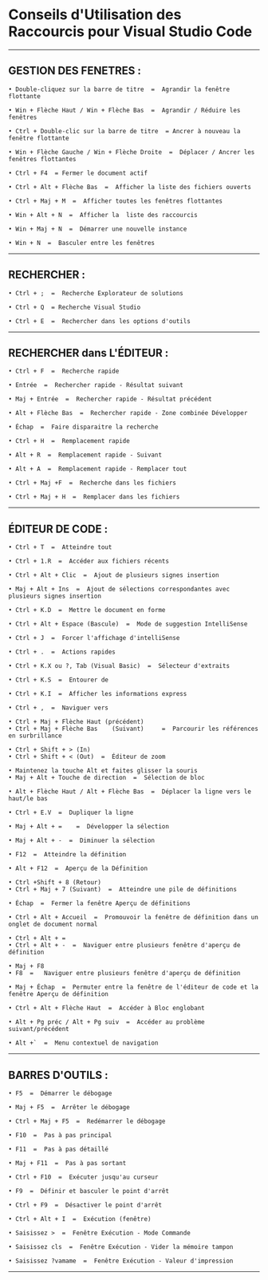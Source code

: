 # **Conseils d'Utilisation des Raccourcis pour Visual Studio Code**
---

## **GESTION DES FENETRES :**


    • Double-cliquez sur la barre de titre  =  Agrandir la fenêtre flottante

    • Win + Flèche Haut / Win + Flèche Bas  =  Agrandir / Réduire les fenêtres

    • Ctrl + Double-clic sur la barre de titre  = Ancrer à nouveau la fenêtre flottante 

    • Win + Flèche Gauche / Win + Flèche Droite  =  Déplacer / Ancrer les fenêtres flottantes

    • Ctrl + F4  = Fermer le document actif

    • Ctrl + Alt + Flèche Bas  =  Afficher la liste des fichiers ouverts

    • Ctrl + Maj + M  =  Afficher toutes les fenêtres flottantes

    • Win + Alt + N  =  Afficher la  liste des raccourcis

    • Win + Maj + N  =  Démarrer une nouvelle instance

    • Win + N  =  Basculer entre les fenêtres
---

## **RECHERCHER :**


    • Ctrl + ;  =  Recherche Explorateur de solutions

    • Ctrl + Q  = Recherche Visual Studio

    • Ctrl + E  =  Rechercher dans les options d'outils
---

## **RECHERCHER dans L'ÉDITEUR :**


    • Ctrl + F  =  Recherche rapide

    • Entrée  =  Rechercher rapide - Résultat suivant

    • Maj + Entrée  =  Rechercher rapide - Résultat précédent

    • Alt + Flèche Bas  =  Rechercher rapide - Zone combinée Développer

    • Échap  =  Faire disparaitre la recherche

    • Ctrl + H  =  Remplacement rapide

    • Alt + R  =  Remplacement rapide - Suivant

    • Alt + A  =  Remplacement rapide - Remplacer tout

    • Ctrl + Maj +F  =  Recherche dans les fichiers

    • Ctrl + Maj + H  =  Remplacer dans les fichiers
---

## **ÉDITEUR DE CODE :**


    • Ctrl + T  =  Atteindre tout

    • Ctrl + 1.R  =  Accéder aux fichiers récents

    • Ctrl + Alt + Clic  =  Ajout de plusieurs signes insertion

    • Maj + Alt + Ins  =  Ajout de sélections correspondantes avec plusieurs signes insertion

    • Ctrl + K.D  =  Mettre le document en forme

    • Ctrl + Alt + Espace (Bascule)  =  Mode de suggestion IntelliSense

    • Ctrl + J  =  Forcer l'affichage d'intelliSense

    • Ctrl + .  =  Actions rapides

    • Ctrl + K.X ou ?, Tab (Visual Basic)  =  Sélecteur d'extraits

    • Ctrl + K.S  =  Entourer de

    • Ctrl + K.I  =  Afficher les informations express

    • Ctrl + ,  =  Naviguer vers

    • Ctrl + Maj + Flèche Haut (précédent)
    • Ctrl + Maj + Flèche Bas    (Suivant)     =  Parcourir les références en surbrillance

    • Ctrl + Shift + > (In)
    • Ctrl + Shift + < (Out)  =  Éditeur de zoom

    • Maintenez la touche Alt et faites glisser la souris
    • Maj + Alt + Touche de direction  =  Sélection de bloc

    • Alt + Flèche Haut / Alt + Flèche Bas  =  Déplacer la ligne vers le haut/le bas

    • Ctrl + E.V  =  Dupliquer la ligne

    • Maj + Alt + =    =  Développer la sélection

    • Maj + Alt + -  =  Diminuer la sélection

    • F12  =  Atteindre la définition

    • Alt + F12  =  Aperçu de la Définition

    • Ctrl +Shift + 8 (Retour)
    • Ctrl + Maj + 7 (Suivant)  =  Atteindre une pile de définitions

    • Échap  =  Fermer la fenêtre Aperçu de définitions

    • Ctrl + Alt + Accueil  =  Promouvoir la fenêtre de définition dans un onglet de document normal

    • Ctrl + Alt + =
    • Ctrl + Alt + -  =  Naviguer entre plusieurs fenêtre d'aperçu de définition

    • Maj + F8
    • F8  =   Naviguer entre plusieurs fenêtre d'aperçu de définition

    • Maj + Échap  =  Permuter entre la fenêtre de l'éditeur de code et la fenêtre Aperçu de définition

    • Ctrl + Alt + Flèche Haut  =  Accéder à Bloc englobant

    • Alt + Pg préc / Alt + Pg suiv  =  Accéder au problème suivant/précédent

    • Alt +`  =  Menu contextuel de navigation
---

## **BARRES D'OUTILS :**


    • F5  =  Démarrer le débogage

    • Maj + F5  =  Arrêter le débogage

    • Ctrl + Maj + F5  =  Redémarrer le débogage

    • F10  =  Pas à pas principal

    • F11  =  Pas à pas détaillé

    • Maj + F11  =  Pas à pas sortant

    • Ctrl + F10  =  Exécuter jusqu'au curseur

    • F9  =  Définir et basculer le point d'arrêt

    • Ctrl + F9  =  Désactiver le point d'arrêt

    • Ctrl + Alt + I  =  Exécution (fenêtre)

    • Saisissez >  =  Fenêtre Exécution - Mode Commande

    • Saisissez cls  =  Fenêtre Exécution - Vider la mémoire tampon

    • Saisissez ?vamame  =  Fenêtre Exécution - Valeur d'impression 
---